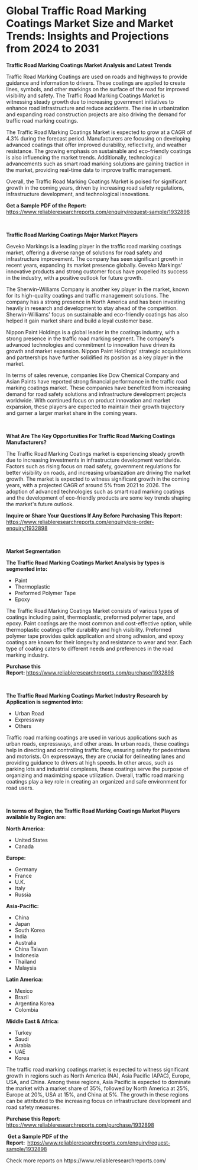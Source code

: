 <p><h1>Global Traffic Road Marking Coatings Market Size and Market Trends: Insights and Projections from 2024 to 2031</h1></p><p><strong>Traffic Road Marking Coatings Market Analysis and Latest Trends</strong></p>
<p><p>Traffic Road Marking Coatings are used on roads and highways to provide guidance and information to drivers. These coatings are applied to create lines, symbols, and other markings on the surface of the road for improved visibility and safety. The Traffic Road Marking Coatings Market is witnessing steady growth due to increasing government initiatives to enhance road infrastructure and reduce accidents. The rise in urbanization and expanding road construction projects are also driving the demand for traffic road marking coatings. </p><p>The Traffic Road Marking Coatings Market is expected to grow at a CAGR of 4.3% during the forecast period. Manufacturers are focusing on developing advanced coatings that offer improved durability, reflectivity, and weather resistance. The growing emphasis on sustainable and eco-friendly coatings is also influencing the market trends. Additionally, technological advancements such as smart road marking solutions are gaining traction in the market, providing real-time data to improve traffic management.</p><p>Overall, the Traffic Road Marking Coatings Market is poised for significant growth in the coming years, driven by increasing road safety regulations, infrastructure development, and technological innovations.</p></p>
<p><strong>Get a Sample PDF of the Report:&nbsp;</strong> <a href="https://www.reliableresearchreports.com/enquiry/request-sample/1932898">https://www.reliableresearchreports.com/enquiry/request-sample/1932898</a></p>
<p>&nbsp;</p>
<p><strong>Traffic Road Marking Coatings Major Market Players</strong></p>
<p><p>Geveko Markings is a leading player in the traffic road marking coatings market, offering a diverse range of solutions for road safety and infrastructure improvement. The company has seen significant growth in recent years, expanding its market presence globally. Geveko Markings' innovative products and strong customer focus have propelled its success in the industry, with a positive outlook for future growth.</p><p>The Sherwin-Williams Company is another key player in the market, known for its high-quality coatings and traffic management solutions. The company has a strong presence in North America and has been investing heavily in research and development to stay ahead of the competition. Sherwin-Williams' focus on sustainable and eco-friendly coatings has also helped it gain market share and build a loyal customer base.</p><p>Nippon Paint Holdings is a global leader in the coatings industry, with a strong presence in the traffic road marking segment. The company's advanced technologies and commitment to innovation have driven its growth and market expansion. Nippon Paint Holdings' strategic acquisitions and partnerships have further solidified its position as a key player in the market.</p><p>In terms of sales revenue, companies like Dow Chemical Company and Asian Paints have reported strong financial performance in the traffic road marking coatings market. These companies have benefited from increasing demand for road safety solutions and infrastructure development projects worldwide. With continued focus on product innovation and market expansion, these players are expected to maintain their growth trajectory and garner a larger market share in the coming years.</p></p>
<p>&nbsp;</p>
<p><strong>What Are The Key Opportunities For Traffic Road Marking Coatings Manufacturers?</strong></p>
<p><p>The Traffic Road Marking Coatings market is experiencing steady growth due to increasing investments in infrastructure development worldwide. Factors such as rising focus on road safety, government regulations for better visibility on roads, and increasing urbanization are driving the market growth. The market is expected to witness significant growth in the coming years, with a projected CAGR of around 5% from 2021 to 2026. The adoption of advanced technologies such as smart road marking coatings and the development of eco-friendly products are some key trends shaping the market's future outlook.</p></p>
<p><strong>Inquire or Share Your Questions If Any Before Purchasing This Report:</strong> <a href="https://www.reliableresearchreports.com/enquiry/pre-order-enquiry/1932898">https://www.reliableresearchreports.com/enquiry/pre-order-enquiry/1932898</a></p>
<p>&nbsp;</p>
<p><strong>Market Segmentation</strong></p>
<p><strong>The Traffic Road Marking Coatings Market Analysis by types is segmented into:</strong></p>
<p><ul><li>Paint</li><li>Thermoplastic</li><li>Preformed Polymer Tape</li><li>Epoxy</li></ul></p>
<p><p>The Traffic Road Marking Coatings Market consists of various types of coatings including paint, thermoplastic, preformed polymer tape, and epoxy. Paint coatings are the most common and cost-effective option, while thermoplastic coatings offer durability and high visibility. Preformed polymer tape provides quick application and strong adhesion, and epoxy coatings are known for their longevity and resistance to wear and tear. Each type of coating caters to different needs and preferences in the road marking industry.</p></p>
<p><strong>Purchase this Report:&nbsp;</strong><a href="https://www.reliableresearchreports.com/purchase/1932898">https://www.reliableresearchreports.com/purchase/1932898</a></p>
<p>&nbsp;</p>
<p><strong>The Traffic Road Marking Coatings Market Industry Research by Application is segmented into:</strong></p>
<p><ul><li>Urban Road</li><li>Expressway</li><li>Others</li></ul></p>
<p><p>Traffic road marking coatings are used in various applications such as urban roads, expressways, and other areas. In urban roads, these coatings help in directing and controlling traffic flow, ensuring safety for pedestrians and motorists. On expressways, they are crucial for delineating lanes and providing guidance to drivers at high speeds. In other areas, such as parking lots and industrial complexes, these coatings serve the purpose of organizing and maximizing space utilization. Overall, traffic road marking coatings play a key role in creating an organized and safe environment for road users.</p></p>
<p>&nbsp;</p>
<p><strong>In terms of Region, the Traffic Road Marking Coatings Market Players available by Region are:</strong></p>
<p>
    <p> <strong> North America: </strong>
        <ul>
            <li>United States</li>
            <li>Canada</li>
        </ul>
        </p> 
    <p> <strong> Europe: </strong>
        <ul>
            <li>Germany</li>
            <li>France</li>
            <li>U.K.</li>
            <li>Italy</li>
            <li>Russia</li>
        </ul>
        </p> 
    <p> <strong> Asia-Pacific: </strong>
        <ul>
            <li>China</li>
            <li>Japan</li>
            <li>South Korea</li>
            <li>India</li>
            <li>Australia</li>
            <li>China Taiwan</li>
            <li>Indonesia</li>
            <li>Thailand</li>
            <li>Malaysia</li>
        </ul>
        </p> 
    <p> <strong> Latin America: </strong>
        <ul>
            <li>Mexico</li>
            <li>Brazil</li>
            <li>Argentina Korea</li>
            <li>Colombia</li>
        </ul>
        </p> 
    <p> <strong> Middle East & Africa: </strong>
        <ul>
            <li>Turkey</li>
            <li>Saudi</li>
            <li>Arabia</li>
            <li>UAE</li>
            <li>Korea</li>
        </ul>
    </p>
    </p>
<p><p>The traffic road marking coatings market is expected to witness significant growth in regions such as North America (NA), Asia Pacific (APAC), Europe, USA, and China. Among these regions, Asia Pacific is expected to dominate the market with a market share of 35%, followed by North America at 25%, Europe at 20%, USA at 15%, and China at 5%. The growth in these regions can be attributed to the increasing focus on infrastructure development and road safety measures.</p></p>
<p><strong>Purchase this Report: </strong><a href="https://www.reliableresearchreports.com/purchase/1932898">https://www.reliableresearchreports.com/purchase/1932898</a></p>
<p>&nbsp;<strong>Get a Sample PDF of the Report:&nbsp;&nbsp;</strong><a href="https://www.reliableresearchreports.com/enquiry/request-sample/1932898">https://www.reliableresearchreports.com/enquiry/request-sample/1932898</a></p>
<p><strong></strong></p>
<p>Check more reports on https://www.reliableresearchreports.com/</p>